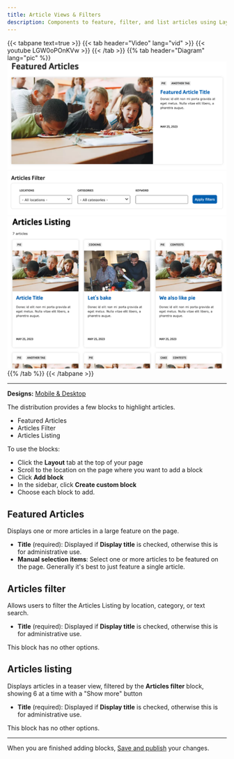 ```yaml
---
title: Article Views & Filters
description: Components to feature, filter, and list articles using Layout Builder.
---
```


{{< tabpane text=true >}}
{{< tab header="Video" lang="vid" >}}
{{< youtube LGW0oPOnKVw >}}
{{< /tab >}}
{{% tab header="Diagram" lang="pic" %}}
![A screenshot showing the Featured articles block.](article-views--featured.png)
![A screenshot showing the Articles filter block.](article-views--filter.png)
![A screenshot showing the Articles listing block.](article-views--listing.png)
{{% /tab %}}
{{< /tabpane >}}

-----

**Designs:** [Mobile & Desktop](<../../../../../../assets/img/designs/lb-ui-kit/Article List.jpg>)

The distribution provides a few blocks to highlight articles.

- Featured Articles
- Articles Filter
- Articles Listing

To use the blocks:

- Click the **Layout** tab at the top of your page
- Scroll to the location on the page where you want to add a block
- Click **Add block**
- In the sidebar, click **Create custom block**
- Choose each block to add.

## Featured Articles

Displays one or more articles in a large feature on the page.

- **Title** (required): Displayed if **Display title** is checked, otherwise this is for administrative use.
- **Manual selection items**: Select one or more articles to be featured on the page. Generally it's best to just feature a single article.

## Articles filter

Allows users to filter the Articles Listing by location, category, or text search.

- **Title** (required): Displayed if **Display title** is checked, otherwise this is for administrative use.

This block has no other options.

## Articles listing

Displays articles in a teaser view, filtered by the **Articles filter** block, showing 6 at a time with a "Show more" button

- **Title** (required): Displayed if **Display title** is checked, otherwise this is for administrative use.

This block has no other options.

---

When you are finished adding blocks, [Save and publish](../#saving-and-publishing) your changes.